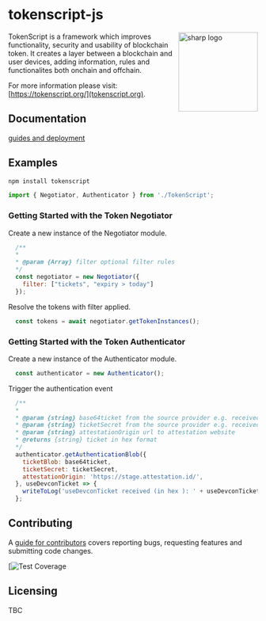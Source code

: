 # tokenscript-js

<img src="https://raw.githubusercontent.com/TokenScript/token-negotiator/main/tokenscript-logo.png" width="160" height="160" alt="sharp logo" align="right">

TokenScript is a framework which improves functionality, security and usability of blockchain token. It creates a layer between a blockchain and user devices, adding information, rules and functionalites both onchain and offchain. 

For more information please visit: [https://tokenscript.org/](tokenscript.org).

## Documentation

[guides and deployment](https://tokenscript.org/guides/Intro.html)

## Examples

```sh
npm install tokenscript
```

```javascript
import { Negotiator, Authenticator } from './TokenScript';
```

### Getting Started with the Token Negotiator

Create a new instance of the Negotiator module.

```javascript
  /**
  *
  * @param {Array} filter optional filter rules
  */
  const negotiator = new Negotiator({
    filter: ["tickets", "expiry > today"]
  });
```

Resolve the tokens with filter applied.

```javascript
  const tokens = await negotiator.getTokenInstances();
```

### Getting Started with the Token Authenticator

Create a new instance of the Authenticator module.

```javascript
  const authenticator = new Authenticator();
```

Trigger the authentication event

```javascript
  /**
  *
  * @param {string} base64ticket from the source provider e.g. received email
  * @param {string} ticketSecret from the source provider e.g. received email
  * @param {string} attestationOrigin url to attestation website
  * @returns {string} ticket in hex format
  */
  authenticator.getAuthenticationBlob({
    ticketBlob: base64ticket,
    ticketSecret: ticketSecret,
    attestationOrigin: 'https://stage.attestation.id/',
  }, useDevconTicket => {
    writeToLog('useDevconTicket received (in hex ): ' + useDevconTicket);
  };
 ```

## Contributing

A [guide for contributors](TBC)
covers reporting bugs, requesting features and submitting code changes.

[![Test Coverage](TBC)

## Licensing

TBC